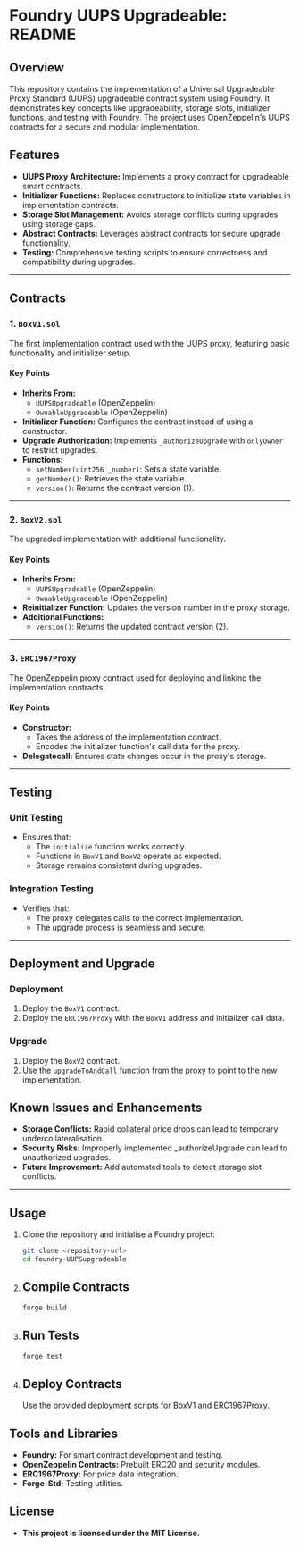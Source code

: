 # Foundry UUPS Upgradeable: README

## Overview

This repository contains the implementation of a Universal Upgradeable Proxy Standard (UUPS) upgradeable contract system using Foundry. It demonstrates key concepts like upgradeability, storage slots, initializer functions, and testing with Foundry. The project uses OpenZeppelin's UUPS contracts for a secure and modular implementation.

## Features

- **UUPS Proxy Architecture:** Implements a proxy contract for upgradeable smart contracts.
- **Initializer Functions:** Replaces constructors to initialize state variables in implementation contracts.
- **Storage Slot Management:** Avoids storage conflicts during upgrades using storage gaps.
- **Abstract Contracts:** Leverages abstract contracts for secure upgrade functionality.
- **Testing:** Comprehensive testing scripts to ensure correctness and compatibility during upgrades.

---

## Contracts

### 1. `BoxV1.sol`

The first implementation contract used with the UUPS proxy, featuring basic functionality and initializer setup.

#### Key Points

- **Inherits From:**
  - `UUPSUpgradeable` (OpenZeppelin)
  - `OwnableUpgradeable` (OpenZeppelin)
- **Initializer Function:** Configures the contract instead of using a constructor.
- **Upgrade Authorization:** Implements `_authorizeUpgrade` with `onlyOwner` to restrict upgrades.
- **Functions:**
  - `setNumber(uint256 _number)`: Sets a state variable.
  - `getNumber()`: Retrieves the state variable.
  - `version()`: Returns the contract version (1).

---

### 2. `BoxV2.sol`

The upgraded implementation with additional functionality.

#### Key Points

- **Inherits From:**
  - `UUPSUpgradeable` (OpenZeppelin)
  - `OwnableUpgradeable` (OpenZeppelin)
- **Reinitializer Function:** Updates the version number in the proxy storage.
- **Additional Functions:**
  - `version()`: Returns the updated contract version (2).

---

### 3. `ERC1967Proxy`

The OpenZeppelin proxy contract used for deploying and linking the implementation contracts.

#### Key Points

- **Constructor:**
  - Takes the address of the implementation contract.
  - Encodes the initializer function's call data for the proxy.
- **Delegatecall:** Ensures state changes occur in the proxy's storage.

---

## Testing

### Unit Testing

- Ensures that:
  - The `initialize` function works correctly.
  - Functions in `BoxV1` and `BoxV2` operate as expected.
  - Storage remains consistent during upgrades.

### Integration Testing

- Verifies that:
  - The proxy delegates calls to the correct implementation.
  - The upgrade process is seamless and secure.

---

## Deployment and Upgrade

### Deployment

1. Deploy the `BoxV1` contract.
2. Deploy the `ERC1967Proxy` with the `BoxV1` address and initializer call data.

### Upgrade

1. Deploy the `BoxV2` contract.
2. Use the `upgradeToAndCall` function from the proxy to point to the new implementation.

## Known Issues and Enhancements

- **Storage Conflicts:** Rapid collateral price drops can lead to temporary undercollateralisation.
- **Security Risks:** Improperly implemented \_authorizeUpgrade can lead to unauthorized upgrades.
- **Future Improvement:** Add automated tools to detect storage slot conflicts.

---

## Usage

1. Clone the repository and initialise a Foundry project:

   ```bash
   git clone <repository-url>
   cd foundry-UUPSupgradeable

   ```

2. ## Compile Contracts

   ```bash
   forge build

   ```

3. ## Run Tests

   ```bash
   forge test

   ```

4. ## Deploy Contracts
   Use the provided deployment scripts for BoxV1 and ERC1967Proxy.

## Tools and Libraries

- **Foundry:** For smart contract development and testing.
- **OpenZeppelin Contracts:** Prebuilt ERC20 and security modules.
- **ERC1967Proxy:** For price data integration.
- **Forge-Std:** Testing utilities.

## License

- **This project is licensed under the MIT License.**
